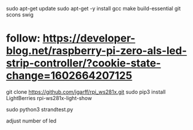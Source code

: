sudo apt-get update
sudo apt-get -y install gcc make build-essential git scons swig

# follow: https://developer-blog.net/raspberry-pi-zero-als-led-strip-controller/?cookie-state-change=1602664207125


git clone https://github.com/jgarff/rpi_ws281x.git
sudo pip3 install LightBerries rpi-ws281x-light-show 


sudo python3 strandtest.py


adjust number of led
